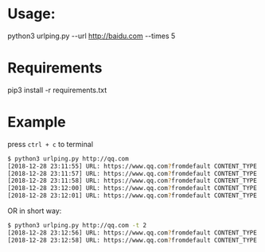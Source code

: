 # Usage:

python3 urlping.py --url http://baidu.com --times 5

# Requirements

pip3 install -r requirements.txt

# Example

press `ctrl + c` to terminal 

```bash
$ python3 urlping.py http://qq.com
[2018-12-28 23:11:55] URL: https://www.qq.com?fromdefault CONTENT_TYPE: text/html; charset=GB2312 SERVER: squid/3.5.24 STATUS: 200 TIME(ms): 1042
[2018-12-28 23:11:57] URL: https://www.qq.com?fromdefault CONTENT_TYPE: text/html; charset=GB2312 SERVER: squid/3.5.24 STATUS: 200 TIME(ms): 782
[2018-12-28 23:11:58] URL: https://www.qq.com?fromdefault CONTENT_TYPE: text/html; charset=GB2312 SERVER: squid/3.5.24 STATUS: 200 TIME(ms): 745
[2018-12-28 23:12:00] URL: https://www.qq.com?fromdefault CONTENT_TYPE: text/html; charset=GB2312 SERVER: squid/3.5.24 STATUS: 200 TIME(ms): 499
[2018-12-28 23:12:01] URL: https://www.qq.com?fromdefault CONTENT_TYPE: text/html; charset=GB2312 SERVER: squid/3.5.24 STATUS: 200 TIME(ms): 538
```

OR in short way:

```bash
$ python3 urlping.py http://qq.com -t 2
[2018-12-28 23:12:56] URL: https://www.qq.com?fromdefault CONTENT_TYPE: text/html; charset=GB2312 SERVER: squid/3.5.24 STATUS: 200 TIME(ms): 599
[2018-12-28 23:12:58] URL: https://www.qq.com?fromdefault CONTENT_TYPE: text/html; charset=GB2312 SERVER: squid/3.5.24 STATUS: 200 TIME(ms): 886
```